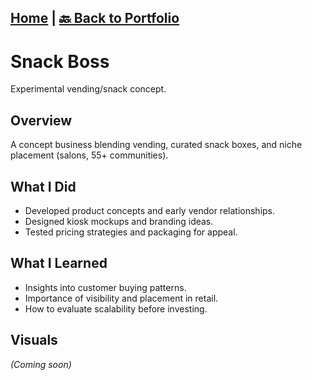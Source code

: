 [Home](https://stacynwigwe.github.io/product-experiments/) | 
[🔙 Back to Portfolio](https://stacynwigwe.github.io/portfolio/)
---
# Snack Boss
Experimental vending/snack concept.

## Overview
A concept business blending vending, curated snack boxes, and niche placement (salons, 55+ communities).

## What I Did
- Developed product concepts and early vendor relationships.  
- Designed kiosk mockups and branding ideas.  
- Tested pricing strategies and packaging for appeal.  

## What I Learned
- Insights into customer buying patterns.  
- Importance of visibility and placement in retail.  
- How to evaluate scalability before investing.
  
## Visuals
*(Coming soon)*
